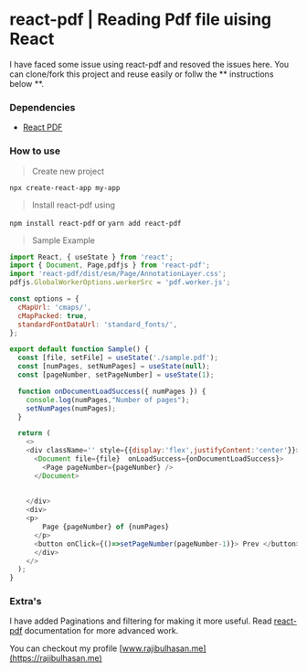 # react-pdf | Reading Pdf file uising React
I have faced some issue using react-pdf and resoved the issues here. You can clone/fork this project and reuse easily or follw the ** instructions below **.

### Dependencies 
- [React PDF](https://github.com/wojtekmaj/react-pdf)
### How to use
> Create new project 

 ```npx create-react-app my-app```

> Install react-pdf using 

 ```npm install react-pdf``` or ```yarn add react-pdf```

> Sample Example

```js
import React, { useState } from 'react';
import { Document, Page,pdfjs } from 'react-pdf';
import 'react-pdf/dist/esm/Page/AnnotationLayer.css';
pdfjs.GlobalWorkerOptions.workerSrc = 'pdf.worker.js';

const options = {
  cMapUrl: 'cmaps/',
  cMapPacked: true,
  standardFontDataUrl: 'standard_fonts/',
};

export default function Sample() {
  const [file, setFile] = useState('./sample.pdf');
  const [numPages, setNumPages] = useState(null);
  const [pageNumber, setPageNumber] = useState(1);

  function onDocumentLoadSuccess({ numPages }) {
    console.log(numPages,"Number of pages");
    setNumPages(numPages);
  }

  return (
    <>
    <div className='' style={{display:'flex',justifyContent:'center'}}>
      <Document file={file}  onLoadSuccess={onDocumentLoadSuccess}>
        <Page pageNumber={pageNumber} />
      </Document>
      
      
    </div>
    <div>
    <p>
        Page {pageNumber} of {numPages}
      </p>
      <button onClick={()=>setPageNumber(pageNumber-1)}> Prev </button> | <button onClick={()=>setPageNumber(pageNumber+1)}>Next</button>
      </div>
    </>
  );
}
``` 
### Extra's
I have added Paginations and filtering for making it more useful.
Read [react-pdf](https://github.com/wojtekmaj/react-pdf) documentation for more advanced work.

You can checkout my profile [www.rajibulhasan.me](https://rajibulhasan.me)


